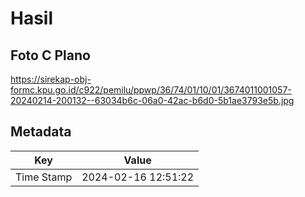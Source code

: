 # Hasil

## Foto C Plano

https://sirekap-obj-formc.kpu.go.id/c922/pemilu/ppwp/36/74/01/10/01/3674011001057-20240214-200132--63034b6c-06a0-42ac-b6d0-5b1ae3793e5b.jpg


## Metadata

| Key        | Value               |
| ---------- | ------------------- |
| Time Stamp | 2024-02-16 12:51:22 |



